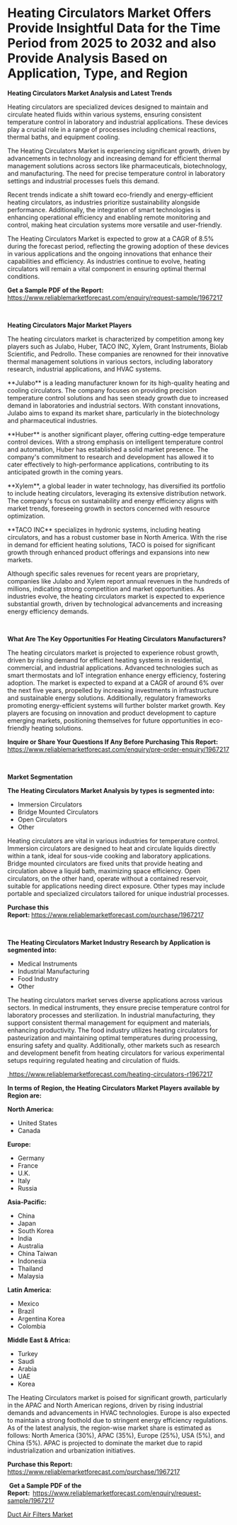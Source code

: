 <p><h1>Heating Circulators Market Offers Provide Insightful Data for the Time Period from 2025 to 2032 and also Provide Analysis Based on Application, Type, and Region</h1></p><p><strong>Heating Circulators Market Analysis and Latest Trends</strong></p>
<p><p>Heating circulators are specialized devices designed to maintain and circulate heated fluids within various systems, ensuring consistent temperature control in laboratory and industrial applications. These devices play a crucial role in a range of processes including chemical reactions, thermal baths, and equipment cooling.</p><p>The Heating Circulators Market is experiencing significant growth, driven by advancements in technology and increasing demand for efficient thermal management solutions across sectors like pharmaceuticals, biotechnology, and manufacturing. The need for precise temperature control in laboratory settings and industrial processes fuels this demand. </p><p>Recent trends indicate a shift toward eco-friendly and energy-efficient heating circulators, as industries prioritize sustainability alongside performance. Additionally, the integration of smart technologies is enhancing operational efficiency and enabling remote monitoring and control, making heat circulation systems more versatile and user-friendly.</p><p>The Heating Circulators Market is expected to grow at a CAGR of 8.5% during the forecast period, reflecting the growing adoption of these devices in various applications and the ongoing innovations that enhance their capabilities and efficiency. As industries continue to evolve, heating circulators will remain a vital component in ensuring optimal thermal conditions.</p></p>
<p><strong>Get a Sample PDF of the Report:&nbsp;</strong> <a href="https://www.reliablemarketforecast.com/enquiry/request-sample/1967217?utm_campaign=2274&utm_medium=2&utm_source=Github&utm_content=ia&utm_term=16022025&utm_id=heating-circulators">https://www.reliablemarketforecast.com/enquiry/request-sample/1967217</a></p>
<p>&nbsp;</p>
<p><strong>Heating Circulators Major Market Players</strong></p>
<p><p>The heating circulators market is characterized by competition among key players such as Julabo, Huber, TACO INC, Xylem, Grant Instruments, Biolab Scientific, and Pedrollo. These companies are renowned for their innovative thermal management solutions in various sectors, including laboratory research, industrial applications, and HVAC systems.</p><p>**Julabo** is a leading manufacturer known for its high-quality heating and cooling circulators. The company focuses on providing precision temperature control solutions and has seen steady growth due to increased demand in laboratories and industrial sectors. With constant innovations, Julabo aims to expand its market share, particularly in the biotechnology and pharmaceutical industries.</p><p>**Huber** is another significant player, offering cutting-edge temperature control devices. With a strong emphasis on intelligent temperature control and automation, Huber has established a solid market presence. The company's commitment to research and development has allowed it to cater effectively to high-performance applications, contributing to its anticipated growth in the coming years.</p><p>**Xylem**, a global leader in water technology, has diversified its portfolio to include heating circulators, leveraging its extensive distribution network. The company's focus on sustainability and energy efficiency aligns with market trends, foreseeing growth in sectors concerned with resource optimization.</p><p>**TACO INC** specializes in hydronic systems, including heating circulators, and has a robust customer base in North America. With the rise in demand for efficient heating solutions, TACO is poised for significant growth through enhanced product offerings and expansions into new markets.</p><p>Although specific sales revenues for recent years are proprietary, companies like Julabo and Xylem report annual revenues in the hundreds of millions, indicating strong competition and market opportunities. As industries evolve, the heating circulators market is expected to experience substantial growth, driven by technological advancements and increasing energy efficiency demands.</p></p>
<p>&nbsp;</p>
<p><strong>What Are The Key Opportunities For Heating Circulators Manufacturers?</strong></p>
<p><p>The heating circulators market is projected to experience robust growth, driven by rising demand for efficient heating systems in residential, commercial, and industrial applications. Advanced technologies such as smart thermostats and IoT integration enhance energy efficiency, fostering adoption. The market is expected to expand at a CAGR of around 6% over the next five years, propelled by increasing investments in infrastructure and sustainable energy solutions. Additionally, regulatory frameworks promoting energy-efficient systems will further bolster market growth. Key players are focusing on innovation and product development to capture emerging markets, positioning themselves for future opportunities in eco-friendly heating solutions.</p></p>
<p><strong>Inquire or Share Your Questions If Any Before Purchasing This Report:</strong> <a href="https://www.reliablemarketforecast.com/enquiry/pre-order-enquiry/1967217?utm_campaign=2274&utm_medium=2&utm_source=Github&utm_content=ia&utm_term=16022025&utm_id=heating-circulators">https://www.reliablemarketforecast.com/enquiry/pre-order-enquiry/1967217</a></p>
<p>&nbsp;</p>
<p><strong>Market Segmentation</strong></p>
<p><strong>The Heating Circulators Market Analysis by types is segmented into:</strong></p>
<p><ul><li>Immersion Circulators</li><li>Bridge Mounted Circulators</li><li>Open Circulators</li><li>Other</li></ul></p>
<p><p>Heating circulators are vital in various industries for temperature control. Immersion circulators are designed to heat and circulate liquids directly within a tank, ideal for sous-vide cooking and laboratory applications. Bridge mounted circulators are fixed units that provide heating and circulation above a liquid bath, maximizing space efficiency. Open circulators, on the other hand, operate without a contained reservoir, suitable for applications needing direct exposure. Other types may include portable and specialized circulators tailored for unique industrial processes.</p></p>
<p><strong>Purchase this Report:&nbsp;</strong><a href="https://www.reliablemarketforecast.com/purchase/1967217?utm_campaign=2274&utm_medium=2&utm_source=Github&utm_content=ia&utm_term=16022025&utm_id=heating-circulators">https://www.reliablemarketforecast.com/purchase/1967217</a></p>
<p>&nbsp;</p>
<p><strong>The Heating Circulators Market Industry Research by Application is segmented into:</strong></p>
<p><ul><li>Medical Instruments</li><li>Industrial Manufacturing</li><li>Food Industry</li><li>Other</li></ul></p>
<p><p>The heating circulators market serves diverse applications across various sectors. In medical instruments, they ensure precise temperature control for laboratory processes and sterilization. In industrial manufacturing, they support consistent thermal management for equipment and materials, enhancing productivity. The food industry utilizes heating circulators for pasteurization and maintaining optimal temperatures during processing, ensuring safety and quality. Additionally, other markets such as research and development benefit from heating circulators for various experimental setups requiring regulated heating and circulation of fluids.</p></p>
<p><a href="https://www.reliablemarketforecast.com/heating-circulators-r1967217?utm_campaign=2274&utm_medium=2&utm_source=Github&utm_content=ia&utm_term=16022025&utm_id=heating-circulators">&nbsp;https://www.reliablemarketforecast.com/heating-circulators-r1967217</a></p>
<p><strong>In terms of Region, the Heating Circulators Market Players available by Region are:</strong></p>
<p>
    <p> <strong> North America: </strong>
        <ul>
            <li>United States</li>
            <li>Canada</li>
        </ul>
        </p> 
    <p> <strong> Europe: </strong>
        <ul>
            <li>Germany</li>
            <li>France</li>
            <li>U.K.</li>
            <li>Italy</li>
            <li>Russia</li>
        </ul>
        </p> 
    <p> <strong> Asia-Pacific: </strong>
        <ul>
            <li>China</li>
            <li>Japan</li>
            <li>South Korea</li>
            <li>India</li>
            <li>Australia</li>
            <li>China Taiwan</li>
            <li>Indonesia</li>
            <li>Thailand</li>
            <li>Malaysia</li>
        </ul>
        </p> 
    <p> <strong> Latin America: </strong>
        <ul>
            <li>Mexico</li>
            <li>Brazil</li>
            <li>Argentina Korea</li>
            <li>Colombia</li>
        </ul>
        </p> 
    <p> <strong> Middle East & Africa: </strong>
        <ul>
            <li>Turkey</li>
            <li>Saudi</li>
            <li>Arabia</li>
            <li>UAE</li>
            <li>Korea</li>
        </ul>
    </p>
    </p>
<p><p>The Heating Circulators market is poised for significant growth, particularly in the APAC and North American regions, driven by rising industrial demands and advancements in HVAC technologies. Europe is also expected to maintain a strong foothold due to stringent energy efficiency regulations. As of the latest analysis, the region-wise market share is estimated as follows: North America (30%), APAC (35%), Europe (25%), USA (5%), and China (5%). APAC is projected to dominate the market due to rapid industrialization and urbanization initiatives.</p></p>
<p><strong>Purchase this Report: </strong><a href="https://www.reliablemarketforecast.com/purchase/1967217?utm_campaign=2274&utm_medium=2&utm_source=Github&utm_content=ia&utm_term=16022025&utm_id=heating-circulators">https://www.reliablemarketforecast.com/purchase/1967217</a></p>
<p>&nbsp;<strong>Get a Sample PDF of the Report:&nbsp;&nbsp;</strong><a href="https://www.reliablemarketforecast.com/enquiry/request-sample/1967217?utm_campaign=2274&utm_medium=2&utm_source=Github&utm_content=ia&utm_term=16022025&utm_id=heating-circulators">https://www.reliablemarketforecast.com/enquiry/request-sample/1967217</a></p>
<p><strong></strong></p>
<p><p><a href="https://github.com/dierdrecrichton210/Market-Research-Report-List-1/blob/main/duct-air-filters-market.md?utm_campaign=2274&utm_medium=2&utm_source=Github&utm_content=ia&utm_term=16022025&utm_id=heating-circulators">Duct Air Filters Market</a></p></p>